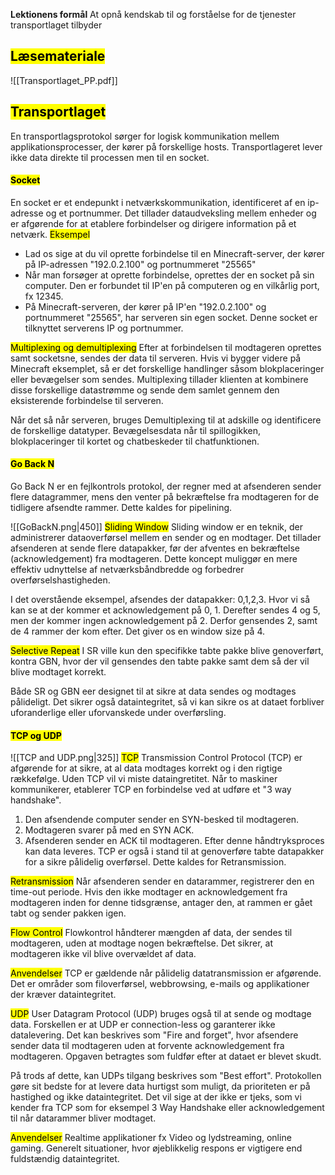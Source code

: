 **Lektionens formål**
At opnå kendskab til og forståelse for de tjenester transportlaget tilbyder

## <mark class="hltr-orange">Læsemateriale</mark>
![[Transportlaget_PP.pdf]]
## <mark class="hltr-green">Transportlaget</mark>
En transportlagsprotokol sørger for logisk kommunikation mellem applikationsprocesser, der kører på forskellige hosts. Transportlageret lever ikke data direkte til processen men til en socket.

#### <mark class="hltr-red">Socket</mark> 
En socket er et endepunkt i netværkskommunikation, identificeret af en ip-adresse og et portnummer. Det tillader dataudveksling mellem enheder og er afgørende for at etablere forbindelser og dirigere information på et netværk. 
<mark class="hltr-pink">Eksempel</mark>
* Lad os sige at du vil oprette forbindelse til en Minecraft-server, der kører på IP-adressen "192.0.2.100" og portnummeret "25565"
* Når man forsøger at oprette forbindelse, oprettes der en socket på sin computer. Den er forbundet til IP'en på computeren og en vilkårlig port, fx 12345.
* På Minecraft-serveren, der kører på IP'en "192.0.2.100" og portnummeret "25565", har serveren sin egen socket. Denne socket er tilknyttet serverens IP og portnummer. 

<mark class="hltr-pink">Multiplexing og demultiplexing</mark>
Efter at forbindelsen til modtageren oprettes samt socketsne, sendes der data til serveren. Hvis vi bygger videre på Minecraft eksemplet, så er det forskellige handlinger såsom blokplaceringer eller bevægelser som sendes. Multiplexing tillader klienten at kombinere disse forskellige datastrømme og sende dem samlet gennem den eksisterende forbindelse til serveren. 

Når det så når serveren, bruges Demultiplexing til at adskille og identificere de forskellige datatyper. Bevægelsesdata når til spillogikken, blokplaceringer til kortet og chatbeskeder til chatfunktionen. 

#### <mark class="hltr-yellow">Go Back N</mark>
Go Back N er en fejlkontrols protokol, der regner med at afsenderen sender flere datagrammer, mens den venter på bekræftelse fra modtageren for de tidligere afsendte rammer. Dette kaldes for pipelining.

![[GoBackN.png|450]]
<mark class="hltr-orange">Sliding Window</mark>
Sliding window er en teknik, der administrerer dataoverførsel mellem en sender og en modtager. Det tillader afsenderen at sende flere datapakker, før der afventes en bekræftelse (acknowledgement) fra modtageren. Dette koncept muliggør en mere effektiv udnyttelse af netværksbåndbredde og forbedrer overførselshastigheden.

I det overstående eksempel, afsendes der datapakker: 0,1,2,3. Hvor vi så kan se at der kommer et acknowledgement på 0, 1. Derefter sendes 4 og 5, men der kommer ingen acknowledgement på 2. Derfor gensendes 2, samt de 4 rammer der kom efter. Det giver os en window size på 4. 


<mark class="hltr-orange">Selective Repeat</mark>
I SR ville kun den specifikke tabte pakke blive genoverført, kontra GBN, hvor der vil gensendes den tabte pakke samt dem så der vil blive modtaget korrekt. 

Både SR og GBN eer designet til at sikre at data sendes og modtages pålideligt. Det sikrer også dataintegritet, så vi kan sikre os at dataet forbliver uforanderlige eller uforvanskede under overførsling. 


#### <mark class="hltr-green">TCP og UDP</mark>
![[TCP and UDP.png|325]]
<mark class="hltr-cyan">TCP</mark>
Transmission Control Protocol (TCP) er afgørende for at sikre, at al data modtages korrekt og i den rigtige rækkefølge. Uden TCP vil vi miste dataingretitet. Når to maskiner kommunikerer, etablerer TCP en forbindelse ved at udføre et "3 way handshake".
1. Den afsendende computer sender en SYN-besked til modtageren.
2. Modtageren svarer på med en SYN ACK.
3. Afsenderen sender en ACK til modtageren.
Efter denne håndtryksproces kan data leveres. TCP er også i stand til at genoverføre tabte datapakker for a sikre pålidelig overførsel. Dette kaldes for Retransmission.


<mark class="hltr-cyan">Retransmission</mark>
Når afsenderen sender en datarammer, registrerer den en time-out periode. Hvis den ikke modtager en acknowledgement fra modtageren inden for denne tidsgrænse, antager den, at rammen er gået tabt og sender pakken igen. 

<mark class="hltr-cyan">Flow Control</mark>
Flowkontrol håndterer mængden af data, der sendes til modtageren, uden at modtage nogen bekræftelse. Det sikrer, at modtageren ikke vil blive overvældet af data. 

<mark class="hltr-cyan">Anvendelser</mark>
TCP er gældende når pålidelig datatransmission er afgørende. 
Det er områder som filoverførsel, webbrowsing, e-mails og applikationer der kræver dataintegritet. 

<mark class="hltr-red">UDP</mark>
User Datagram Protocol (UDP) bruges også til at sende og modtage data. Forskellen er at UDP er connection-less og garanterer ikke datalevering. Det kan beskrives som "Fire and forget", hvor afsendere sender data til modtageren uden at forvente acknowledgement fra modtageren. Opgaven betragtes som fuldfør efter at dataet er blevet skudt. 

På trods af dette, kan UDPs tilgang beskrives som "Best effort". Protokollen gøre sit bedste for at levere data hurtigst som muligt, da prioriteten er på hastighed og ikke dataintegritet. Det vil sige at der ikke er tjeks, som vi kender fra TCP som for eksempel 3 Way Handshake eller acknowledgement til når datarammer bliver modtaget. 

<mark class="hltr-red">Anvendelser</mark>
Realtime applikationer fx Video og lydstreaming, online gaming. Generelt situationer, hvor øjeblikkelig respons er vigtigere end fuldstændig dataintegritet. 
